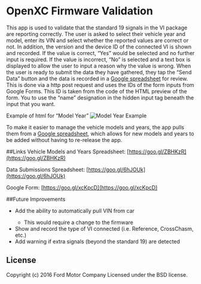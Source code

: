 OpenXC Firmware Validation
==============

This app is used to validate that the standard 19 signals in the VI package are reporting correctly. The user is asked to select their vehicle year and model, enter its VIN and select whether the reported values are correct or not. In addition, the version and the device ID of the connected VI is shown and recorded. If the value is correct, “Yes” would be selected and no further input is required. If the value is incorrect, “No” is selected and a text box is displayed to allow the user to input a reason why the value is wrong. When the user is ready to submit the data they have gathered, they tap the “Send Data” button and the data is recorded in a [Google spreadsheet](https://goo.gl/6hJOUk) for review. This is done via a http post request and uses the IDs of the form inputs from Google Forms. This ID is taken from the code of the HTML preview of the form. You to use the “name” designation in the hidden input tag beneath the input that you want.

Example of html for “Model Year”
![Model Year Example](https://raw.githubusercontent.com/openxc/validation-android/master/docs/htmlExample.png)

To make it easier to manage the vehicle models and years, the app pulls them from a [Google spreadsheet](https://goo.gl/ZBHKzR), which allows for new models and years to be added without having to re-release the app.

##Links
Vehicle Models and Years Spreadsheet: [https://goo.gl/ZBHKzR](https://goo.gl/ZBHKzR)

Data Submissions Spreadsheet: [https://goo.gl/6hJOUk](https://goo.gl/6hJOUk)

Google Form: [https://goo.gl/xcKpcD](https://goo.gl/xcKpcD)

##Future Improvements
<ul>
  <li>Add the ability to automatically pull VIN from car</li>
    <ul>
      <li>This would require a change to the firmware
    </ul>
  <li>Show and record the type of VI connected (i.e. Reference, CrossChasm, etc.)</li>
  <li>Add warning if extra signals (beyond the standard 19) are detected</li>
</ul>

## License

Copyright (c) 2016 Ford Motor Company
Licensed under the BSD license.
